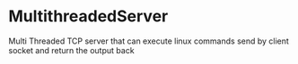 # MultithreadedServer
Multi Threaded TCP server that can execute linux commands send by client socket and return the output back
